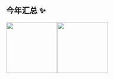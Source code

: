 
## 今年汇总 ✨

<img align="" height="137px" src="https://github-readme-stats.vercel.app/api?username=orange-ora&hide_title=true&hide_border=true&show_icons=true&include_all_commits=true&line_height=21&bg_color=0,EC6C6C,FFD479,FFFC79,73FA79&theme=graywhite&locale=cn" /><img align="" height="137px" src="https://github-readme-stats.vercel.app/api/top-langs/?username=orange-ora&hide_title=true&hide_border=true&layout=compact&bg_color=0,73FA79,73FDFF,D783FF&theme=graywhite&locale=cn" />